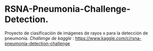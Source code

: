 # RSNA-Pneumonia-Challenge-Detection.
Proyecto de clasificación de imágenes de rayos x para la detección de pneumonia. 
*Challenge de kaggle* : https://www.kaggle.com/c/rsna-pneumonia-detection-challenge

